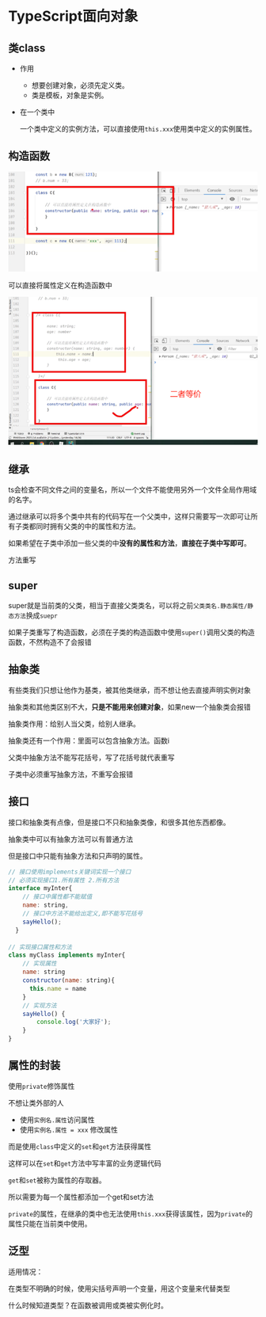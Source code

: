# TypeScript面向对象

## 类class

- 作用

  - 想要创建对象，必须先定义类。
  - 类是模板，对象是实例。

- 在一个类中

  一个类中定义的实例方法，可以直接使用`this.xxx`使用类中定义的实例属性。

## 构造函数

![image-20231005215418963](2023-10-05-TypeScript面向对象.assets/image-20231005215418963.png)

可以直接将属性定义在构造函数中

![image-20231005215450453](2023-10-05-TypeScript面向对象.assets/image-20231005215450453.png)

## 继承

ts会检查不同文件之间的变量名，所以一个文件不能使用另外一个文件全局作用域的名字。

通过继承可以将多个类中共有的代码写在一个父类中，这样只需要写一次即可让所有子类都同时拥有父类的中的属性和方法。

如果希望在子类中添加一些父类的中**没有的属性和方法**，**直接在子类中写即可**。

方法重写

## super

super就是当前类的父类，相当于直接父类类名，可以将之前`父类类名.静态属性/静态方法`换成`suepr`

如果子类重写了构造函数，必须在子类的构造函数中使用`super()`调用父类的构造函数，不然构造不了会报错

## 抽象类

有些类我们只想让他作为基类，被其他类继承，而不想让他去直接声明实例对象

抽象类和其他类区别不大，**只是不能用来创建对象**，如果new一个抽象类会报错

抽象类作用：给别人当父类，给别人继承。

抽象类还有一个作用：里面可以包含抽象方法。函数i

父类中抽象方法不能写花括号，写了花括号就代表重写

子类中必须重写抽象方法，不重写会报错

## 接口

接口和抽象类有点像，但是接口不只和抽象类像，和很多其他东西都像。

抽象类中可以有抽象方法可以有普通方法

但是接口中只能有抽象方法和只声明的属性。

```js
// 接口使用implements关键词实现一个接口
// 必须实现接口1.所有属性 2.所有方法
interface myInter{
    // 接口中属性都不能赋值
    name: string,
    // 接口中方法不能给出定义,即不能写花括号
    sayHello(); 
  }

// 实现接口属性和方法
class myClass implements myInter{
    // 实现属性 
    name: string 
    constructor(name: string){
      this.name = name
    }
    // 实现方法
    sayHello() {
        console.log('大家好');
    }
}
```

## 属性的封装

使用`private`修饰属性

不想让类外部的人

- 使用`实例名.属性`访问属性
- 使用`实例名.属性 = xxx` 修改属性

而是使用`class`中定义的`set`和`get`方法获得属性

这样可以在`set`和`get`方法中写丰富的业务逻辑代码

`get`和`set`被称为属性的存取器。

所以需要为每一个属性都添加一个get和set方法

`private`的属性，在继承的类中也无法使用`this.xxx`获得该属性，因为`private`的属性只能在当前类中使用。

## 泛型

适用情况：

在类型不明确的时候，使用尖括号声明一个变量，用这个变量来代替类型

什么时候知道类型？在函数被调用或类被实例化时。